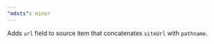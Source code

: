 ```yaml
---
"mdxts": minor
---
```


Adds `url` field to source item that concatenates `siteUrl` with `pathname`.
